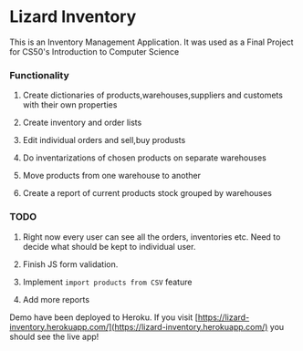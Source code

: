# Lizard Inventory

This is an Inventory Management Application. 
It was used as a Final Project for CS50's Introduction to Computer Science


### Functionality

1. Create dictionaries of products,warehouses,suppliers and customets with their own properties

1. Create inventory and order lists

1. Edit individual orders and sell,buy produsts

1. Do inventarizations of chosen products on separate warehouses 

1. Move products from one warehouse to another

1. Create a report of current products stock grouped by warehouses 

### TODO

1. Right now every user can see all the orders, inventories etc. Need to decide what should be kept to individual user.

1. Finish JS form validation. 

1. Implement `import products from CSV` feature 

1. Add more reports 


Demo have been deployed to Heroku. If you visit [https://lizard-inventory.herokuapp.com/](https://lizard-inventory.herokuapp.com/) you should see the live app!
